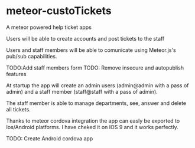 # meteor-custoTickets
A meteor powered help ticket apps

Users will be able to create accounts and post tickets to the staff

Users and staff members will be able to comunicate using Meteor.js's pub/sub capabilities.

TODO:Add staff members form
TODO: Remove insecure and autopublish features

At startup the app will create an admin users (admin@admin with a pass of admin) and a staff member (staff@staff with a pass of admin).

The staff member is able to manage departments, see, answer and delete all tickets.

Thanks to meteor cordova integration the app can easly be exported to Ios/Android platforms. I have cheked it on IOS 9 and it works perfectly.

TODO: Create Android  cordova app
